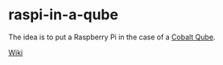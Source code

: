 raspi-in-a-qube
===============

The idea is to put a Raspberry Pi in the case of a [Cobalt Qube](http://en.wikipedia.org/wiki/Cobalt_Qube).

[Wiki](https://github.com/aurora/raspi-in-a-qube/wiki)
